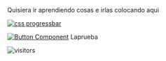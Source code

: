 Quisiera ir aprendiendo cosas e irlas colocando aqui

[![css progressbar](https://readme-components.vercel.app/api?component=linearprogress&skill=csharp&value=40)](https://github.com/harish-sethuraman/readme-components)

[![Button Component](https://readme-components.vercel.app/api?component=button&text=Hello)](http://gmail.com)
Laprueba


![visitors](https://visitor-badge.glitch.me/badge?page_id=jwenjian.visitor-badge&left_color=yellow&right_color=red)
